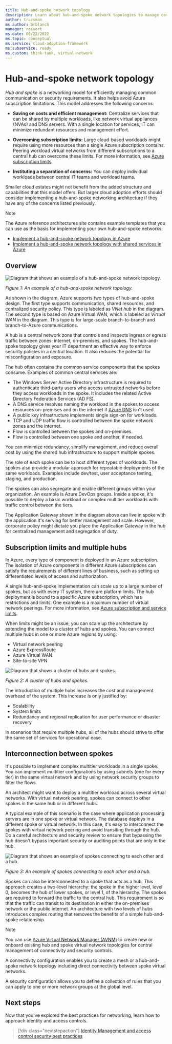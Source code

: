 ```yaml
---
title: Hub-and-spoke network topology
description: Learn about hub-and-spoke network topologies to manage common communication or security requirements more efficiently.
author: tracsman
ms.author: brblanch
manager: rossort
ms.date: 06/22/2022
ms.topic: conceptual
ms.service: cloud-adoption-framework
ms.subservice: ready
ms.custom: think-tank, virtual-network
---
```


# Hub-and-spoke network topology

*Hub and spoke* is a networking model for efficiently managing common communication or security requirements. It also helps avoid Azure subscription limitations. This model addresses the following concerns:

- **Saving on costs and efficient management:** Centralize services that can be shared by multiple workloads, like network virtual appliances (NVAs) and DNS servers. With a single location for services, IT can minimize redundant resources and management effort.

- **Overcoming subscription limits:** Large cloud-based workloads might require using more resources than a single Azure subscription contains. Peering workload virtual networks from different subscriptions to a central hub can overcome these limits. For more information, see [Azure subscription limits](/azure/azure-resource-manager/management/azure-subscription-service-limits).

- **Instituting a separation of concerns:** You can deploy individual workloads between central IT teams and workload teams.

Smaller cloud estates might not benefit from the added structure and capabilities that this model offers. But larger cloud adoption efforts should consider implementing a hub-and-spoke networking architecture if they have any of the concerns listed previously.

> [!NOTE]
> The Azure reference architectures site contains example templates that you can use as the basis for implementing your own hub-and-spoke networks:
>
> - [Implement a hub-and-spoke network topology in Azure](/azure/architecture/reference-architectures/hybrid-networking/hub-spoke)
> - [Implement a hub-and-spoke network topology with shared services in Azure](/azure/architecture/reference-architectures/hybrid-networking/#hub-spoke-network-topology)

## Overview

![Diagram that shows an example of a hub-and-spoke network topology.](../../_images/azure-best-practices/network-hub-spoke-high-level.png)

*Figure 1: An example of a hub-and-spoke network topology.*

As shown in the diagram, Azure supports two types of hub-and-spoke design. The first type supports communication, shared resources, and centralized security policy. This type is labeled as *VNet hub* in the diagram. The second type is based on Azure Virtual WAN, which is labeled as *Virtual WAN* in the diagram. This type is for large-scale branch-to-branch and branch-to-Azure communications.

A hub is a central network zone that controls and inspects ingress or egress traffic between zones: internet, on-premises, and spokes. The hub-and-spoke topology gives your IT department an effective way to enforce security policies in a central location. It also reduces the potential for misconfiguration and exposure.

The hub often contains the common service components that the spokes consume. Examples of common central services are:

- The Windows Server Active Directory infrastructure is required to authenticate third-party users who access untrusted networks before they access workloads in the spoke. It includes the related Active Directory Federation Services (AD FS).
- A DNS service resolves naming the workload in the spokes to access resources on-premises and on the internet if [Azure DNS](/azure/dns/dns-overview) isn't used.
- A public key infrastructure implements single sign-on for workloads.
- TCP and UDP traffic flow is controlled between the spoke network zones and the internet.
- Flow is controlled between the spokes and on-premises.
- Flow is controlled between one spoke and another, if needed.

You can minimize redundancy, simplify management, and reduce overall cost by using the shared hub infrastructure to support multiple spokes.

The role of each spoke can be to host different types of workloads. The spokes also provide a modular approach for repeatable deployments of the same workloads. Examples include dev/test, user acceptance testing, staging, and production.

The spokes can also segregate and enable different groups within your organization. An example is Azure DevOps groups. Inside a spoke, it's possible to deploy a basic workload or complex multitier workloads with traffic control between the tiers.

The Application Gateway shown in the diagram above can live in spoke with the application it's serving for better management and scale. However, corporate policy might dictate you place the Application Gateway in the hub for centralized management and segregation of duty.

## Subscription limits and multiple hubs

In Azure, every type of component is deployed in an Azure subscription. The isolation of Azure components in different Azure subscriptions can satisfy the requirements of different lines of business, such as setting up differentiated levels of access and authorization.

A single hub-and-spoke implementation can scale up to a large number of spokes, but as with every IT system, there are platform limits. The hub deployment is bound to a specific Azure subscription, which has restrictions and limits. One example is a maximum number of virtual network peerings. For more information, see [Azure subscription and service limits](/azure/azure-resource-manager/management/azure-subscription-service-limits).

When limits might be an issue, you can scale up the architecture by extending the model to a cluster of hubs and spokes. You can connect multiple hubs in one or more Azure regions by using:

- Virtual network peering
- Azure ExpressRoute
- Azure Virtual WAN
- Site-to-site VPN

![Diagram that shows a cluster of hubs and spokes.](../../_images/azure-best-practices/network-hub-spokes-cluster.png)

*Figure 2: A cluster of hubs and spokes.*

The introduction of multiple hubs increases the cost and management overhead of the system. This increase is only justified by:

- Scalability
- System limits
- Redundancy and regional replication for user performance or disaster recovery

In scenarios that require multiple hubs, all of the hubs should strive to offer the same set of services for operational ease.

## Interconnection between spokes

It's possible to implement complex multitier workloads in a single spoke. You can implement multitier configurations by using subnets (one for every tier) in the same virtual network and by using network security groups to filter the flows.

An architect might want to deploy a multitier workload across several virtual networks. With virtual network peering, spokes can connect to other spokes in the same hub or in different hubs.

A typical example of this scenario is the case where application processing servers are in one spoke or virtual network. The database deploys in a different spoke or virtual network. In this case, it's easy to interconnect the spokes with virtual network peering and avoid transiting through the hub. Do a careful architecture and security review to ensure that bypassing the hub doesn't bypass important security or auditing points that are only in the hub.

![Diagram that shows an example of spokes connecting to each other and a hub.](../../_images/azure-best-practices/network-spoke-to-spoke.png)

*Figure 3: An example of spokes connecting to each other and a hub.*

Spokes can also be interconnected to a spoke that acts as a hub. This approach creates a two-level hierarchy: the spoke in the higher level, level 0, becomes the hub of lower spokes, or level 1, of the hierarchy. The spokes are required to forward the traffic to the central hub. This requirement is so that the traffic can transit to its destination in either the on-premises network or the public internet. An architecture with two levels of hubs introduces complex routing that removes the benefits of a simple hub-and-spoke relationship.

> [!NOTE]
> You can use [Azure Virtual Network Manager (AVNM)](/azure/virtual-network-manager/overview) to create new or onboard existing
hub and spoke virtual network topologies for central management of connectivity    and security controls.
>
> A connectivity configuration enables you to create a mesh or a hub-and-spoke network topology including direct connectivity between spoke virtual networks.
>
> A security configuration allows you to define a collection of rules that you can apply to one or more network groups at the global level.

## Next steps

Now that you've explored the best practices for networking, learn how to approach identity and access controls.

> [!div class="nextstepaction"]
> [Identity Management and access control security best practices](/azure/security/fundamentals/identity-management-best-practices)
